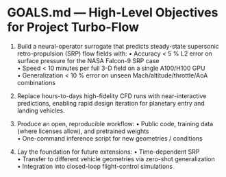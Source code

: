 # GOALS.md — High-Level Objectives for Project Turbo-Flow

1. Build a neural-operator surrogate that predicts steady-state supersonic retro-propulsion (SRP) flow fields with:
   • Accuracy < 5 % L2 error on surface pressure for the NASA Falcon-9 SRP case  
   • Speed < 10 minutes per full 3-D field on a single A100/H100 GPU  
   • Generalization < 10 % error on unseen Mach/altitude/throttle/AoA combinations

2. Replace hours-to-days high-fidelity CFD runs with near-interactive predictions, enabling rapid design iteration for planetary entry and landing vehicles.

3. Produce an open, reproducible workflow:
   • Public code, training data (where licenses allow), and pretrained weights  
   • One-command inference script for new geometries / conditions

4. Lay the foundation for future extensions:
   • Time-dependent SRP  
   • Transfer to different vehicle geometries via zero-shot generalization  
   • Integration into closed-loop flight-control simulations
